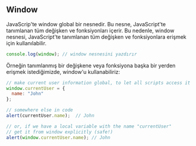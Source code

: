 ## Window

JavaScrip'te window global bir nesnedir. Bu nesne, JavaScript'te tanımlanan tüm değişken ve fonksiyonları içerir. Bu nedenle, window nesnesi, JavaScript'te tanımlanan tüm değişken ve fonksiyonlara erişmek için kullanılabilir.

```js
console.log(window); // window nesnesini yazdırır
```

Örneğin tanımlanmış bir değişkene veya fonksiyona başka bir yerden erişmek istediğimizde, window'u kullanabiliriz:

```js
// make current user information global, to let all scripts access it
window.currentUser = {
  name: "John"
};

// somewhere else in code
alert(currentUser.name);  // John

// or, if we have a local variable with the name "currentUser"
// get it from window explicitly (safe!)
alert(window.currentUser.name); // John
```




